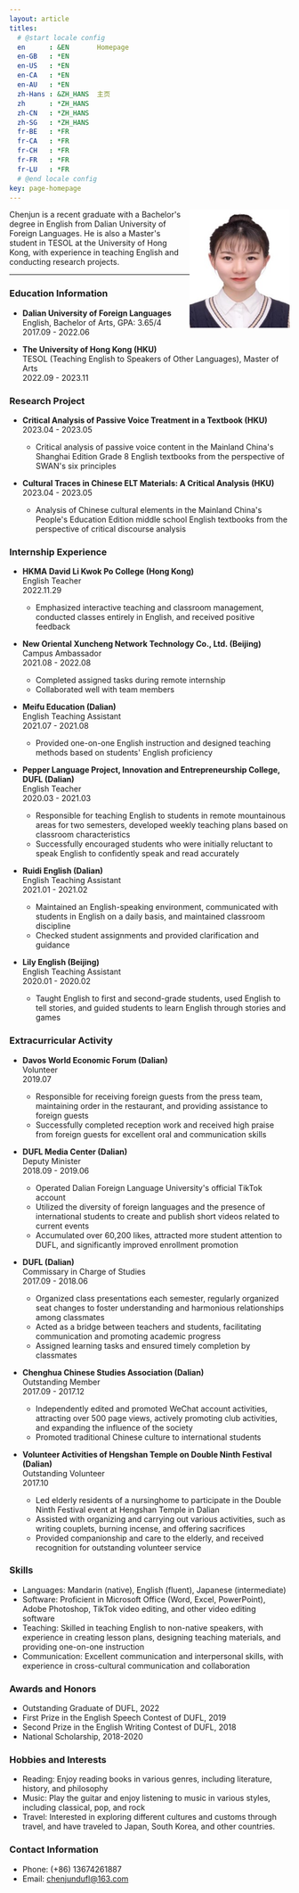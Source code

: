 ```yaml
---
layout: article
titles:
  # @start locale config
  en      : &EN       Homepage
  en-GB   : *EN
  en-US   : *EN
  en-CA   : *EN
  en-AU   : *EN
  zh-Hans : &ZH_HANS  主页
  zh      : *ZH_HANS
  zh-CN   : *ZH_HANS
  zh-SG   : *ZH_HANS
  fr-BE   : *FR
  fr-CA   : *FR
  fr-CH   : *FR
  fr-FR   : *FR
  fr-LU   : *FR
  # @end locale config
key: page-homepage
---
```


<img src= "./images/you.jpg" align=right width="180"/>
Chenjun is a recent graduate with a Bachelor's degree in English from Dalian University of Foreign Languages. He is also a Master's student in TESOL at the University of Hong Kong, with experience in teaching English and conducting research projects.

---

### Education Information
* **Dalian University of Foreign Languages**  
  English, Bachelor of Arts, GPA: 3.65/4  
  2017.09 - 2022.06

* **The University of Hong Kong (HKU)**  
  TESOL (Teaching English to Speakers of Other Languages), Master of Arts  
  2022.09 - 2023.11

### Research Project
* **Critical Analysis of Passive Voice Treatment in a Textbook (HKU)**  
  2023.04 - 2023.05  
  * Critical analysis of passive voice content in the Mainland China's Shanghai Edition Grade 8 English textbooks from the perspective of SWAN's six principles

* **Cultural Traces in Chinese ELT Materials: A Critical Analysis (HKU)**  
  2023.04 - 2023.05  
  * Analysis of Chinese cultural elements in the Mainland China's People's Education Edition middle school English textbooks from the perspective of critical discourse analysis

### Internship Experience
* **HKMA David Li Kwok Po College (Hong Kong)**  
  English Teacher  
  2022.11.29  
  * Emphasized interactive teaching and classroom management, conducted classes entirely in English, and received positive feedback

* **New Oriental Xuncheng Network Technology Co., Ltd. (Beijing)**  
  Campus Ambassador  
  2021.08 - 2022.08  
  * Completed assigned tasks during remote internship
  * Collaborated well with team members

* **Meifu Education (Dalian)**  
  English Teaching Assistant  
  2021.07 - 2021.08  
  * Provided one-on-one English instruction and designed teaching methods based on students' English proficiency

* **Pepper Language Project, Innovation and Entrepreneurship College, DUFL (Dalian)**  
  English Teacher  
  2020.03 - 2021.03  
  * Responsible for teaching English to students in remote mountainous areas for two semesters, developed weekly teaching plans based on classroom characteristics
  * Successfully encouraged students who were initially reluctant to speak English to confidently speak and read accurately

* **Ruidi English (Dalian)**  
  English Teaching Assistant  
  2021.01 - 2021.02  
  * Maintained an English-speaking environment, communicated with students in English on a daily basis, and maintained classroom discipline
  * Checked student assignments and provided clarification and guidance

* **Lily English (Beijing)**  
  English Teaching Assistant  
  2020.01 - 2020.02  
  * Taught English to first and second-grade students, used English to tell stories, and guided students to learn English through stories and games

### Extracurricular Activity
* **Davos World Economic Forum (Dalian)**  
  Volunteer  
  2019.07  
  * Responsible for receiving foreign guests from the press team, maintaining order in the restaurant, and providing assistance to foreign guests
  * Successfully completed reception work and received high praise from foreign guests for excellent oral and communication skills

* **DUFL Media Center (Dalian)**  
  Deputy Minister  
  2018.09 - 2019.06  
  * Operated Dalian Foreign Language University's official TikTok account
  * Utilized the diversity of foreign languages and the presence of international students to create and publish short videos related to current events
  * Accumulated over 60,200 likes, attracted more student attention to DUFL, and significantly improved enrollment promotion

* **DUFL (Dalian)**  
  Commissary in Charge of Studies  
  2017.09 - 2018.06  
  * Organized class presentations each semester, regularly organized seat changes to foster understanding and harmonious relationships among classmates
  * Acted as a bridge between teachers and students, facilitating communication and promoting academic progress
  * Assigned learning tasks and ensured timely completion by classmates

* **Chenghua Chinese Studies Association (Dalian)**  
  Outstanding Member  
  2017.09 - 2017.12  
  * Independently edited and promoted WeChat account activities, attracting over 500 page views, actively promoting club activities, and expanding the influence of the society
  * Promoted traditional Chinese culture to international students

* **Volunteer Activities of Hengshan Temple on Double Ninth Festival (Dalian)**  
  Outstanding Volunteer  
  2017.10  
  * Led elderly residents of a nursinghome to participate in the Double Ninth Festival event at Hengshan Temple in Dalian
  * Assisted with organizing and carrying out various activities, such as writing couplets, burning incense, and offering sacrifices
  * Provided companionship and care to the elderly, and received recognition for outstanding volunteer service

### Skills
* Languages: Mandarin (native), English (fluent), Japanese (intermediate)
* Software: Proficient in Microsoft Office (Word, Excel, PowerPoint), Adobe Photoshop, TikTok video editing, and other video editing software
* Teaching: Skilled in teaching English to non-native speakers, with experience in creating lesson plans, designing teaching materials, and providing one-on-one instruction
* Communication: Excellent communication and interpersonal skills, with experience in cross-cultural communication and collaboration

### Awards and Honors
* Outstanding Graduate of DUFL, 2022
* First Prize in the English Speech Contest of DUFL, 2019
* Second Prize in the English Writing Contest of DUFL, 2018
* National Scholarship, 2018-2020

### Hobbies and Interests
* Reading: Enjoy reading books in various genres, including literature, history, and philosophy
* Music: Play the guitar and enjoy listening to music in various styles, including classical, pop, and rock
* Travel: Interested in exploring different cultures and customs through travel, and have traveled to Japan, South Korea, and other countries.


### Contact Information
* Phone: (+86) 13674261887 
* Email: chenjundufl@163.com

